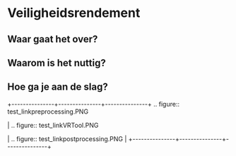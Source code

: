 Veiligheidsrendement
============================================


Waar gaat het over?
-------------------------------------------

Waarom is het nuttig?
-------------------------------------------

Hoe ga je aan de slag?
-------------------------------------------


+---------------+---------------+---------------+
.. figure:: test_linkpreprocessing.PNG     

|     .. figure:: test_linkVRTool.PNG     

| .. figure:: test_linkpostprocessing.PNG   |
+---------------+---------------+---------------+